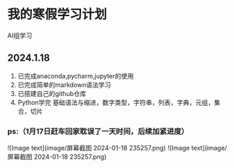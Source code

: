 # 我的寒假学习计划
AI组学习
## 2024.1.18
1. 已完成anaconda,pycharm,jupyter的使用
2. 已完成简单的markdown语法学习
3. 已搭建自己的github仓库
4. Python学完
   基础语法与缩进，数字类型，字符串，列表，字典，元组，集合，切片
### ps:（1月17日赶车回家耽误了一天时间，后续加紧进度）
![Image text](image/屏幕截图 2024-01-18 235257.png)
![Image text](image/屏幕截图 2024-01-18 235257.png)
